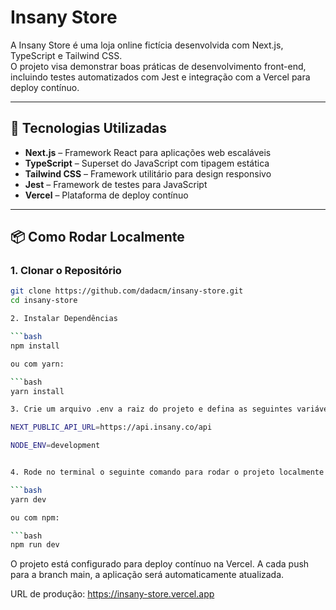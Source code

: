 # Insany Store

A Insany Store é uma loja online fictícia desenvolvida com Next.js, TypeScript e Tailwind CSS.  
O projeto visa demonstrar boas práticas de desenvolvimento front-end, incluindo testes automatizados com Jest e integração com a Vercel para deploy contínuo.

---

## 🚀 Tecnologias Utilizadas

- **Next.js** – Framework React para aplicações web escaláveis
- **TypeScript** – Superset do JavaScript com tipagem estática
- **Tailwind CSS** – Framework utilitário para design responsivo
- **Jest** – Framework de testes para JavaScript
- **Vercel** – Plataforma de deploy contínuo

---

## 📦 Como Rodar Localmente

### 1. Clonar o Repositório

````bash
git clone https://github.com/dadacm/insany-store.git
cd insany-store

2. Instalar Dependências

```bash
npm install

ou com yarn:

```bash
yarn install

3. Crie um arquivo .env a raiz do projeto e defina as seguintes variáveis:

NEXT_PUBLIC_API_URL=https://api.insany.co/api

NODE_ENV=development


4. Rode no terminal o seguinte comando para rodar o projeto localmente

```bash
yarn dev

ou com npm:

```bash
npm run dev

````

O projeto está configurado para deploy contínuo na Vercel.
A cada push para a branch main, a aplicação será automaticamente atualizada.

URL de produção: https://insany-store.vercel.app

